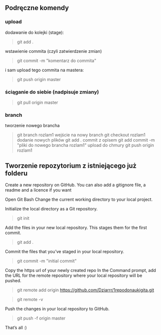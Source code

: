 ## Podręczne komendy
### upload
dodawanie do kolejki (stage):
> git add .

wstawienie commita (czyli zatwierdzenie zmian)
> git commit -m "komentarz do commita"

i sam upload tego commita na mastera:
> git push origin master

### ściąganie do siebie (nadpisuje zmiany)

> git pull origin master

### branch
tworzenie nowego brancha
> git branch rozlam1
wejście na nowy branch
> git checkout rozlam1
dodanie nowych plików
> git add .
commit z opisem
> git add commit -m "pliki do nowego brancha rozlam1"
upload do chmury
> git push origin rozlam1



## Tworzenie repozytorium z istniejącego już folderu
Create a new repository on GitHub. You can also add a gitignore file, a readme and a licence if you want
 
Open Git Bash
Change the current working directory to your local project.

Initialize the local directory as a Git repository.
> git init

Add the files in your new local repository. This stages them for the first commit.
> git add .

Commit the files that you’ve staged in your local repository.
> git commit -m "initial commit"

Copy the https url of your newly created repo
In the Command prompt, add the URL for the remote repository where your local repository will be pushed.

> git remote add origin https://github.com/Dziarrr/1repodonaukigita.git

> git remote -v

Push the changes in your local repository to GitHub.

> git push -f origin master

That’s all :)
